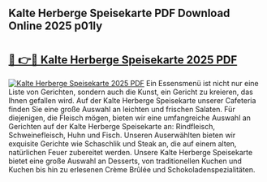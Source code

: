 ## Kalte Herberge Speisekarte PDF Download Online 2025 p01ly

# <h2><a href="http://gc93qj.nevu.top/?p=Kalte+Herberge+Speisekarte">🔗 👉🔴 Kalte Herberge Speisekarte 2025 PDF</a></h2>

[![Kalte Herberge Speisekarte 2025 PDF](https://i.imgur.com/dBaPXMq.png)](http://gc93qj.nevu.top/?p=Kalte+Herberge+Speisekarte)
Ein Essensmenü ist nicht nur eine Liste von Gerichten, sondern auch die Kunst, ein Gericht zu kreieren, das Ihnen gefallen wird. Auf der Kalte Herberge Speisekarte unserer Cafeteria finden Sie eine große Auswahl an leichten und frischen Salaten. Für diejenigen, die Fleisch mögen, bieten wir eine umfangreiche Auswahl an Gerichten auf der Kalte Herberge Speisekarte an: Rindfleisch, Schweinefleisch, Huhn und Fisch. Unseren Auserwählten bieten wir exquisite Gerichte wie Schaschlik und Steak an, die auf einem alten, natürlichen Feuer zubereitet werden. Unsere Kalte Herberge Speisekarte bietet eine große Auswahl an Desserts, von traditionellen Kuchen und Kuchen bis hin zu erlesenen Crème Brûlée und Schokoladenspezialitäten.
